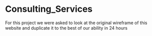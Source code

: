 # Consulting_Services

For this project we were asked to look at the original wireframe of this website and duplicate it to the best of our ability in 24 hours
